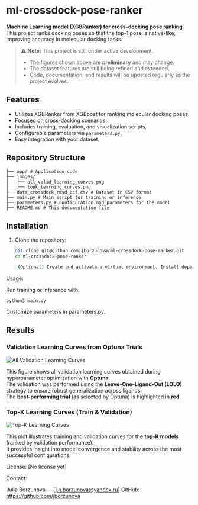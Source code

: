 # ml-crossdock-pose-ranker

**Machine Learning model (XGBRanker) for cross-docking pose ranking.**  
This project ranks docking poses so that the top-1 pose is native-like, improving accuracy in molecular docking tasks.

> **⚠️ Note:** This project is still under active development.
>
> - The figures shown above are **preliminary** and may change.
> - The dataset features are still being refined and extended.
> - Code, documentation, and results will be updated regularly as the project evolves.

## Features

- Utilizes XGBRanker from XGBoost for ranking molecular docking poses.
- Focused on cross-docking scenarios.
- Includes training, evaluation, and visualization scripts.
- Configurable parameters via `parameters.py`.
- Easy integration with your dataset.

## Repository Structure

`````
├── app/ # Application code 
├── images/
│   ├── all_valid_learning_curves.png
│   └── topk_learning_curves.png
├── data_crossdock_rmsd_ccf.csv # Dataset in CSV format
├── main.py # Main script for training or inference
├── parameters.py # Configuration and parameters for the model
├── README.md # This documentation file
`````

## Installation

1. Clone the repository:
   ```bash
   git clone git@github.com:jborzunova/ml-crossdock-pose-ranker.git
   cd ml-crossdock-pose-ranker

    (Optional) Create and activate a virtual environment. Install dependencies listed in requirements.txt

Usage:

Run training or inference with:

	python3 main.py

Customize parameters in parameters.py.

## Results

### Validation Learning Curves from Optuna Trials
![All Validation Learning Curves](images/all_valid_learning_curves.png)

This figure shows all validation learning curves obtained during hyperparameter optimization with **Optuna**.  
The validation was performed using the **Leave-One-Ligand-Out (LOLO)** strategy to ensure robust generalization across ligands.  
The **best-performing trial** (as selected by Optuna) is highlighted in **red**.

### Top-K Learning Curves (Train & Validation)
![Top-K Learning Curves](images/topk_learning_curves.png)

This plot illustrates training and validation curves for the **top-K models** (ranked by validation performance).  
It provides insight into model convergence and stability across the most successful configurations.

License: [No license yet]

Contact:

Julia Borzunova — [j.n.borzunova@yandex.ru]
GitHub: https://github.com/jborzunova
